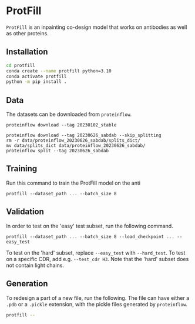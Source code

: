 # ProtFill
`ProtFill` is an inpainting co-design model that works on antibodies as well as other proteins.

## Installation
```bash
cd protfill
conda create --name protfill python=3.10
conda activate protfill
python -m pip install .
```

## Data
The datasets can be downloaded from `proteinflow`. 
```
proteinflow download --tag 20230102_stable

proteinflow download --tag 20230626_sabdab --skip_splitting
rm -r data/proteinflow_20230626_sabdab/splits_dict/
mv data/splits_dict data/proteinflow_20230626_sabdab/
proteinflow split --tag 20230626_sabdab
```

## Training
Run this command to train the ProtFill model on the anti
```
protfill --dataset_path ... --batch_size 8
```

## Validation
In order to test on the 'easy' test subset, run the following command.
```
protfill --dataset_path ... --batch_size 8 --load_checkpoint ... --easy_test
```

To test on the 'hard' subset, replace `--easy_test` with `--hard_test`. To test on a specific CDR, add e.g. `--test_cdr H3`. Note that the 'hard' subset does not contain light chains.

## Generation
To redesign a part of a new file, run the following. The file can have either a `.pdb` or  a `.pickle` extension, with the pickle files generated by `proteinflow`.
```bash
protfill --
```

